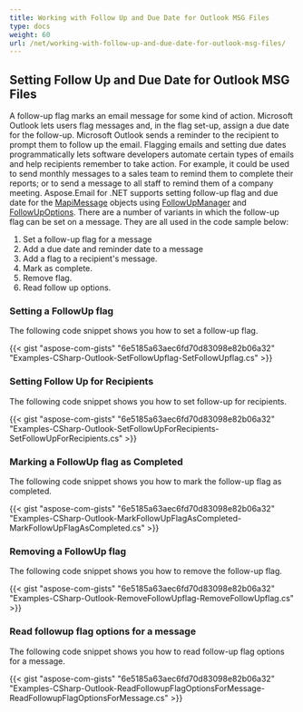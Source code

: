 ```yaml
---
title: Working with Follow Up and Due Date for Outlook MSG Files
type: docs
weight: 60
url: /net/working-with-follow-up-and-due-date-for-outlook-msg-files/
---
```



## **Setting Follow Up and Due Date for Outlook MSG Files**
A follow-up flag marks an email message for some kind of action. Microsoft Outlook lets users flag messages and, in the flag set-up, assign a due date for the follow-up. Microsoft Outlook sends a reminder to the recipient to prompt them to follow up the email. Flagging emails and setting due dates programmatically lets software developers automate certain types of emails and help recipients remember to take action. For example, it could be used to send monthly messages to a sales team to remind them to complete their reports; or to send a message to all staff to remind them of a company meeting. Aspose.Email for .NET supports setting follow-up flag and due date for the [MapiMessage](https://apireference.aspose.com/net/email/aspose.email.mapi/mapimessage) objects using [FollowUpManager](https://apireference.aspose.com/net/email/aspose.email.mapi/followupmanager) and [FollowUpOptions](https://apireference.aspose.com/net/email/aspose.email.mapi/followupoptions). There are a number of variants in which the follow-up flag can be set on a message. They are all used in the code sample below:

1. Set a follow-up flag for a message
1. Add a due date and reminder date to a message
1. Add a flag to a recipient's message.
1. Mark as complete.
1. Remove flag.
1. Read follow up options.
### **Setting a FollowUp flag**
The following code snippet shows you how to set a follow-up flag.



{{< gist "aspose-com-gists" "6e5185a63aec6fd70d83098e82b06a32" "Examples-CSharp-Outlook-SetFollowUpflag-SetFollowUpflag.cs" >}}
### **Setting Follow Up for Recipients**
The following code snippet shows you how to set follow-up for recipients.



{{< gist "aspose-com-gists" "6e5185a63aec6fd70d83098e82b06a32" "Examples-CSharp-Outlook-SetFollowUpForRecipients-SetFollowUpForRecipients.cs" >}}
### **Marking a FollowUp flag as Completed**
The following code snippet shows you how to mark the follow-up flag as completed.



{{< gist "aspose-com-gists" "6e5185a63aec6fd70d83098e82b06a32" "Examples-CSharp-Outlook-MarkFollowUpFlagAsCompleted-MarkFollowUpFlagAsCompleted.cs" >}}
### **Removing a FollowUp flag**
The following code snippet shows you how to remove the follow-up flag.



{{< gist "aspose-com-gists" "6e5185a63aec6fd70d83098e82b06a32" "Examples-CSharp-Outlook-RemoveFollowUpflag-RemoveFollowUpflag.cs" >}}
### **Read followup flag options for a message**
The following code snippet shows you how to read follow-up flag options for a message.



{{< gist "aspose-com-gists" "6e5185a63aec6fd70d83098e82b06a32" "Examples-CSharp-Outlook-ReadFollowupFlagOptionsForMessage-ReadFollowupFlagOptionsForMessage.cs" >}}
